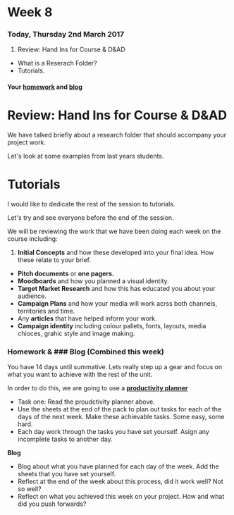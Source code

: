 # Week 8

### Today, Thursday 2nd March 2017

1. Review: Hand Ins for Course & D&AD
* What is a Reserach Folder? 
* Tutorials.

#### Your [homework](#homework) and [blog](#blog)


# Review: Hand Ins for Course & D&AD

We have talked briefly about a research folder that should accompany your project work. 

Let's look at some examples from last years students. 


# Tutorials 

I would like to dedicate the rest of the session to tutorials. 

Let's try and see everyone before the end of the session. 

We will be reviewing the work that we have been doing each week on the course including:

1. **Initial Concepts** and how these developed into your final idea. How these relate to your brief. 
* **Pitch documents** or **one pagers.**
* **Moodboards** and how you planned a visual identity.  
* **Target Market Research** and how this has educated you about your audience.  
* **Campaign Plans** and how your media will work acrss both channels, territories and time. 
* Any **articles** that have helped inform your work. 
* **Campaign identity** including colour pallets, fonts, layouts, media chioces, grahic style and image making. 

### Homework & ### Blog (Combined this week)

You have 14 days until summative. Lets really step up a gear and focus on what you want to achieve with the rest of the unit. 

In order to do this, we are going to use a [**productivity planner**](https://github.com/RavensbourneWebMedia/Digital_Advertising/blob/master/sessions/08/Productivity%20Planner.pdf)

* Task one: Read the proudctivity planner above. 
* Use the sheets at the end of the pack to plan out tasks for each of the days of the next week. Make these achievable tasks. Some easy, some hard. 
* Each day work through the tasks you have set yourself. Asign any incomplete tasks to another day. 

**Blog**

* Blog about what you have planned for each day of the week. Add the sheets that you have set yourself. 
* Reflect at the end of the week about this process, did it work well? Not so well?
* Reflect on what you achieved this week on your project. How and what did you push forwards?





